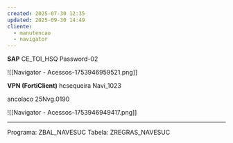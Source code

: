 ```yaml
---
created: 2025-07-30 12:35
updated: 2025-09-30 14:49
cliente:
  - manutencao
  - navigator
---
```

**SAP**
CE_TOI_HSQ
Password-02

![[Navigator - Acessos-1753946959521.png]]



**VPN (FortiClient)**
hcsequeira
Navi_1023

ancolaco
25Nvg.0190

![[Navigator - Acessos-1753946949417.png]]


---

Programa: ZBAL_NAVESUC
Tabela: ZREGRAS_NAVESUC